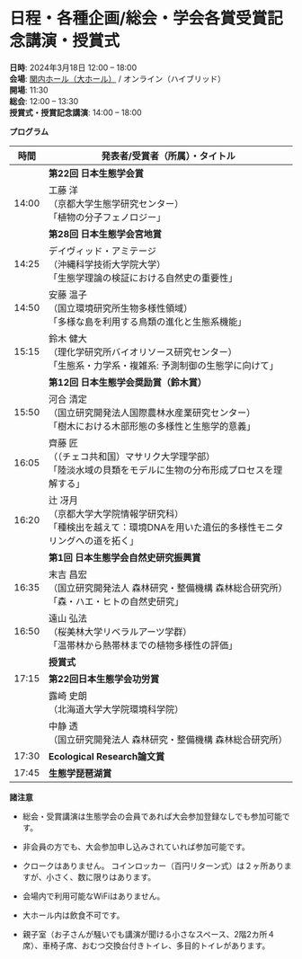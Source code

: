 # 日程・各種企画/総会・学会各賞受賞記念講演・授賞式

**日時**: 2024年3月18日 12:00 – 18:00  
**会場**: [関内ホール（大ホール）](https://www.kannaihall.jp/) / オンライン（ハイブリッド）  
**開場**: 11:30  
**総会**: 12:00 – 13:30  
**授賞式・授賞記念講演**: 14:00 – 18:00

**プログラム**

<table>
<colgroup>
<col style="width: 7%" />
<col style="width: 92%" />
</colgroup>
<thead>
<tr class="header">
<th><strong>時間</strong></th>
<th><strong>発表者/受賞者（所属）・タイトル</strong></th>
</tr>
</thead>
<tbody>
<tr class="odd">
<td></td>
<td><strong>第22回 日本生態学会賞</strong></td>
</tr>
<tr class="even">
<td>14:00</td>
<td>工藤 洋<br />
（京都大学生態学研究センター）<br />
「植物の分子フェノロジー」</td>
</tr>
<tr class="odd">
<td></td>
<td><strong>第28回 日本生態学会宮地賞</strong></td>
</tr>
<tr class="even">
<td>14:25</td>
<td>デイヴィッド・アミテージ<br />
（沖縄科学技術大学院大学）<br />
「生態学理論の検証における自然史の重要性」</td>
</tr>
<tr class="odd">
<td>14:50</td>
<td>安藤 温子<br />
（国立環境研究所生物多様性領域）<br />
「多様な島を利用する鳥類の進化と生態系機能」</td>
</tr>
<tr class="even">
<td>15:15</td>
<td>鈴木 健大<br />
（理化学研究所バイオリソース研究センター）<br />
「生態系・力学系・複雑系: 予測制御の生態学に向けて」</td>
</tr>
<tr class="odd">
<td></td>
<td><strong>第12回 日本生態学会奨励賞（鈴木賞）</strong></td>
</tr>
<tr class="even">
<td>15:50</td>
<td>河合 清定<br />
（国立研究開発法人国際農林水産業研究センター）<br />
「樹木における木部形態の多様性と生態学的意義」</td>
</tr>
<tr class="odd">
<td>16:05</td>
<td>齊藤 匠<br />
（（チェコ共和国）マサリク大学理学部）<br />
「陸淡水域の貝類をモデルに生物の分布形成プロセスを理解する」</td>
</tr>
<tr class="even">
<td>16:20</td>
<td>辻 冴月<br />
（京都大学大学院情報学研究科）<br />
「種検出を越えて：環境DNAを用いた遺伝的多様性モニタリングへの道を拓く」</td>
</tr>
<tr class="odd">
<td></td>
<td><strong>第1回 日本生態学会自然史研究振興賞</strong></td>
</tr>
<tr class="even">
<td>16:35</td>
<td>末吉 昌宏<br />
（国立研究開発法人 森林研究・整備機構 森林総合研究所）<br />
「森・ハエ・ヒトの自然史研究」</td>
</tr>
<tr class="odd">
<td>16:50</td>
<td>遠山 弘法<br />
（桜美林大学リベラルアーツ学群）<br />
「温帯林から熱帯林までの植物多様性の評価」</td>
</tr>
<tr class="even">
<td></td>
<td><strong>授賞式</strong></td>
</tr>
<tr class="odd">
<td>17:15</td>
<td><strong>第22回日本生態学会功労賞</strong></td>
</tr>
<tr class="even">
<td></td>
<td>露崎 史朗<br />
（北海道大学大学院環境科学院）</td>
</tr>
<tr class="odd">
<td></td>
<td>中静 透<br />
（国立研究開発法人 森林研究・整備機構 森林総合研究所）</td>
</tr>
<tr class="even">
<td>17:30</td>
<td><strong>Ecological Research論文賞</strong></td>
</tr>
<tr class="odd">
<td>17:45</td>
<td><strong>生態学琵琶湖賞</strong></td>
</tr>
</tbody>
</table>

**諸注意**

- 総会・受賞講演は生態学会の会員であれば大会参加登録なしでも参加可能です。

- 非会員の方でも、大会参加申し込みされていれば参加可能です。

- クロークはありません。 コインロッカー（百円リターン式）は２ヶ所ありますが、小さく、数に限りはあります。

- 会場内で利用可能なWiFiはありません。

- 大ホール内は飲食不可です。

- 親子室（お子さんが騒いでも講演が聞ける小さなスペース、2階2カ所４席）、車椅子席、おむつ交換台付きトイレ、多目的トイレがあります。

